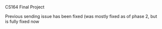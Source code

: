 CS164 Final Project

Previous sending issue has been fixed (was mostly fixed as of phase 2, but is fully fixed now

